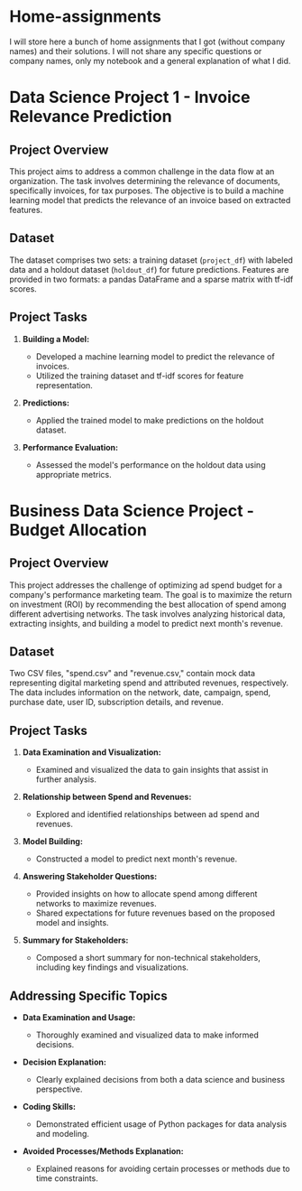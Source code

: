 # Home-assignments
I will store here a bunch of home assignments that I got (without company names) and their solutions. 
I will not share any specific questions or company names, only my notebook and a general explanation of what I did.

# Data Science Project 1 - Invoice Relevance Prediction

## Project Overview

This project aims to address a common challenge in the data flow at an organization. The task involves determining the relevance of documents, specifically invoices, for tax purposes. The objective is to build a machine learning model that predicts the relevance of an invoice based on extracted features.

## Dataset

The dataset comprises two sets: a training dataset (`project_df`) with labeled data and a holdout dataset (`holdout_df`) for future predictions. Features are provided in two formats: a pandas DataFrame and a sparse matrix with tf-idf scores.

## Project Tasks

1. **Building a Model:**
    - Developed a machine learning model to predict the relevance of invoices.
    - Utilized the training dataset and tf-idf scores for feature representation.

2. **Predictions:**
    - Applied the trained model to make predictions on the holdout dataset.

3. **Performance Evaluation:**
    - Assessed the model's performance on the holdout data using appropriate metrics.
  

# Business Data Science Project - Budget Allocation

## Project Overview

This project addresses the challenge of optimizing ad spend budget for a company's performance marketing team. The goal is to maximize the return on investment (ROI) by recommending the best allocation of spend among different advertising networks. The task involves analyzing historical data, extracting insights, and building a model to predict next month's revenue.

## Dataset

Two CSV files, "spend.csv" and "revenue.csv," contain mock data representing digital marketing spend and attributed revenues, respectively. The data includes information on the network, date, campaign, spend, purchase date, user ID, subscription details, and revenue.

## Project Tasks

1. **Data Examination and Visualization:**
    - Examined and visualized the data to gain insights that assist in further analysis.

2. **Relationship between Spend and Revenues:**
    - Explored and identified relationships between ad spend and revenues.

3. **Model Building:**
    - Constructed a model to predict next month's revenue.

4. **Answering Stakeholder Questions:**
    - Provided insights on how to allocate spend among different networks to maximize revenues.
    - Shared expectations for future revenues based on the proposed model and insights.

5. **Summary for Stakeholders:**
    - Composed a short summary for non-technical stakeholders, including key findings and visualizations.

## Addressing Specific Topics

- **Data Examination and Usage:**
    - Thoroughly examined and visualized data to make informed decisions.

- **Decision Explanation:**
    - Clearly explained decisions from both a data science and business perspective.

- **Coding Skills:**
    - Demonstrated efficient usage of Python packages for data analysis and modeling.

- **Avoided Processes/Methods Explanation:**
    - Explained reasons for avoiding certain processes or methods due to time constraints.

